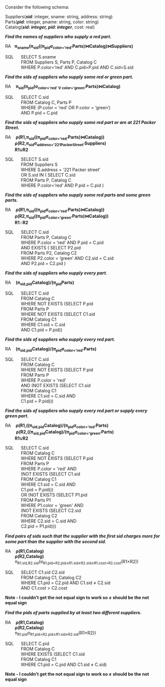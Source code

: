 Consider the following schema:  

Suppliers(__*sid*__: integer, sname: string, address: string)   
Parts(__*pid*__: integer, pname: string, color: string)   
Catalog(__*sid: integer, pid: integer*__, cost: real)  

__*Find the names of suppliers who supply a red part.*__  

RA&nbsp;&nbsp;&nbsp;**π<sub>sname</sub>(π<sub>sid</sub>((π<sub>pid</sub>σ<sub>color='red'</sub>Parts)⋈Catalog)⋈Suppliers)**

SQL&nbsp;&nbsp;&nbsp;&nbsp;&nbsp;&nbsp;SELECT S.sname          
&nbsp;&nbsp;&nbsp;&nbsp;&nbsp;&nbsp;&nbsp;&nbsp;&nbsp;&nbsp;&nbsp;&nbsp;&nbsp;FROM Suppliers S, Parts P, Catalog C   
&nbsp;&nbsp;&nbsp;&nbsp;&nbsp;&nbsp;&nbsp;&nbsp;&nbsp;&nbsp;&nbsp;&nbsp;&nbsp;WHERE P.color=’red’ AND C.pid=P.pid AND C.sid=S.sid  
      
__*Find the sids of suppliers who supply some red or green part.*__

RA&nbsp;&nbsp;&nbsp;&nbsp;**π<sub>sid</sub>(π<sub>pid</sub>(σ<sub>color='red' V color='green'</sub>Parts)⋈Catalog)** 
      
SQL&nbsp;&nbsp;&nbsp;&nbsp;&nbsp;&nbsp;SELECT C.sid   
&nbsp;&nbsp;&nbsp;&nbsp;&nbsp;&nbsp;&nbsp;&nbsp;&nbsp;&nbsp;&nbsp;&nbsp;&nbsp;FROM Catalog C, Parts P   
&nbsp;&nbsp;&nbsp;&nbsp;&nbsp;&nbsp;&nbsp;&nbsp;&nbsp;&nbsp;&nbsp;&nbsp;&nbsp;WHERE (P.color = ‘red’ OR P.color = ‘green’)   
&nbsp;&nbsp;&nbsp;&nbsp;&nbsp;&nbsp;&nbsp;&nbsp;&nbsp;&nbsp;&nbsp;&nbsp;&nbsp;AND P.pid = C.pid

__*Find the sids of suppliers who supply some red part or are at 221 Packer Street.*__  

RA&nbsp;&nbsp;&nbsp;&nbsp;**ρ(R1,π<sub>sid</sub>((π<sub>pid</sub>σ<sub>color='red'</sub>Parts)⋈Catalog))**   
&nbsp;&nbsp;&nbsp;&nbsp;&nbsp;&nbsp;&nbsp;&nbsp;**ρ(R2,π<sub>sid</sub>σ<sub>address='221PackerStreet'</sub>Suppliers)**  
&nbsp;&nbsp;&nbsp;&nbsp;&nbsp;&nbsp;&nbsp;&nbsp;**R1∪R2**  

SQL&nbsp;&nbsp;&nbsp;&nbsp;&nbsp;&nbsp;SELECT S.sid  
&nbsp;&nbsp;&nbsp;&nbsp;&nbsp;&nbsp;&nbsp;&nbsp;&nbsp;&nbsp;&nbsp;&nbsp;&nbsp;FROM Suppliers S  
&nbsp;&nbsp;&nbsp;&nbsp;&nbsp;&nbsp;&nbsp;&nbsp;&nbsp;&nbsp;&nbsp;&nbsp;&nbsp;WHERE S.address = ‘221 Packer street’  
&nbsp;&nbsp;&nbsp;&nbsp;&nbsp;&nbsp;&nbsp;&nbsp;&nbsp;&nbsp;&nbsp;&nbsp;&nbsp;OR S.sid IN ( SELECT C.sid  
&nbsp;&nbsp;&nbsp;&nbsp;&nbsp;&nbsp;&nbsp;&nbsp;&nbsp;&nbsp;&nbsp;&nbsp;&nbsp;FROM Parts P, Catalog C  
&nbsp;&nbsp;&nbsp;&nbsp;&nbsp;&nbsp;&nbsp;&nbsp;&nbsp;&nbsp;&nbsp;&nbsp;&nbsp;WHERE P.color=’red’ AND P.pid = C.pid )  


__*Find the sids of suppliers who supply some red parts and some green parts.*__  

RA&nbsp;&nbsp;&nbsp;&nbsp;**ρ(R1,π<sub>sid</sub>((π<sub>pid</sub>σ<sub>color='red'</sub>Parts)⋈Catalog))**   
&nbsp;&nbsp;&nbsp;&nbsp;&nbsp;&nbsp;&nbsp;&nbsp;**ρ(R2,π<sub>sid</sub>((π<sub>pid</sub>σ<sub>color='green'</sub>Parts)⋈Catalog))**     
&nbsp;&nbsp;&nbsp;&nbsp;&nbsp;&nbsp;&nbsp;&nbsp;**R1∩R2**  


SQL&nbsp;&nbsp;&nbsp;&nbsp;&nbsp;&nbsp;SELECT C.sid  
&nbsp;&nbsp;&nbsp;&nbsp;&nbsp;&nbsp;&nbsp;&nbsp;&nbsp;&nbsp;&nbsp;&nbsp;&nbsp;FROM Parts P, Catalog C  
&nbsp;&nbsp;&nbsp;&nbsp;&nbsp;&nbsp;&nbsp;&nbsp;&nbsp;&nbsp;&nbsp;&nbsp;&nbsp;WHERE P.color = ‘red’ AND P.pid = C.pid  
&nbsp;&nbsp;&nbsp;&nbsp;&nbsp;&nbsp;&nbsp;&nbsp;&nbsp;&nbsp;&nbsp;&nbsp;&nbsp;AND EXISTS ( SELECT P2.pid  
&nbsp;&nbsp;&nbsp;&nbsp;&nbsp;&nbsp;&nbsp;&nbsp;&nbsp;&nbsp;&nbsp;&nbsp;&nbsp;FROM Parts P2, Catalog C2  
&nbsp;&nbsp;&nbsp;&nbsp;&nbsp;&nbsp;&nbsp;&nbsp;&nbsp;&nbsp;&nbsp;&nbsp;&nbsp;WHERE P2.color = ‘green’ AND C2.sid = C.sid  
&nbsp;&nbsp;&nbsp;&nbsp;&nbsp;&nbsp;&nbsp;&nbsp;&nbsp;&nbsp;&nbsp;&nbsp;&nbsp;AND P2.pid = C2.pid )   

__*Find the sids of suppliers who supply every part.*__  


RA&nbsp;&nbsp;&nbsp;&nbsp;**(π<sub>sid,pid</sub>Catalog)/(π<sub>pid</sub>Parts)**  

SQL&nbsp;&nbsp;&nbsp;&nbsp;&nbsp;&nbsp;SELECT C.sid  
&nbsp;&nbsp;&nbsp;&nbsp;&nbsp;&nbsp;&nbsp;&nbsp;&nbsp;&nbsp;&nbsp;&nbsp;&nbsp;FROM Catalog C  
&nbsp;&nbsp;&nbsp;&nbsp;&nbsp;&nbsp;&nbsp;&nbsp;&nbsp;&nbsp;&nbsp;&nbsp;&nbsp;WHERE NOT EXISTS (SELECT P.pid  
&nbsp;&nbsp;&nbsp;&nbsp;&nbsp;&nbsp;&nbsp;&nbsp;&nbsp;&nbsp;&nbsp;&nbsp;&nbsp;FROM Parts P  
&nbsp;&nbsp;&nbsp;&nbsp;&nbsp;&nbsp;&nbsp;&nbsp;&nbsp;&nbsp;&nbsp;&nbsp;&nbsp;WHERE NOT EXISTS (SELECT C1.sid  
&nbsp;&nbsp;&nbsp;&nbsp;&nbsp;&nbsp;&nbsp;&nbsp;&nbsp;&nbsp;&nbsp;&nbsp;&nbsp;FROM Catalog C1  
&nbsp;&nbsp;&nbsp;&nbsp;&nbsp;&nbsp;&nbsp;&nbsp;&nbsp;&nbsp;&nbsp;&nbsp;&nbsp;WHERE C1.sid = C.sid  
&nbsp;&nbsp;&nbsp;&nbsp;&nbsp;&nbsp;&nbsp;&nbsp;&nbsp;&nbsp;&nbsp;&nbsp;&nbsp;AND C1.pid = P.pid))  

__*Find the sids of suppliers who supply every red part.*__  

RA&nbsp;&nbsp;&nbsp;&nbsp;**(π<sub>sid,pid</sub>Catalog)/(π<sub>pid</sub>σ<sub>color='red'</sub>Parts)**  

SQL&nbsp;&nbsp;&nbsp;&nbsp;&nbsp;&nbsp;SELECT C.sid  
&nbsp;&nbsp;&nbsp;&nbsp;&nbsp;&nbsp;&nbsp;&nbsp;&nbsp;&nbsp;&nbsp;&nbsp;&nbsp;FROM Catalog C  
&nbsp;&nbsp;&nbsp;&nbsp;&nbsp;&nbsp;&nbsp;&nbsp;&nbsp;&nbsp;&nbsp;&nbsp;&nbsp;WHERE NOT EXISTS (SELECT P.pid  
&nbsp;&nbsp;&nbsp;&nbsp;&nbsp;&nbsp;&nbsp;&nbsp;&nbsp;&nbsp;&nbsp;&nbsp;&nbsp;FROM Parts P    
&nbsp;&nbsp;&nbsp;&nbsp;&nbsp;&nbsp;&nbsp;&nbsp;&nbsp;&nbsp;&nbsp;&nbsp;&nbsp;WHERE P.color = 'red'  
&nbsp;&nbsp;&nbsp;&nbsp;&nbsp;&nbsp;&nbsp;&nbsp;&nbsp;&nbsp;&nbsp;&nbsp;&nbsp;AND (NOT EXISTS (SELECT C1.sid  
&nbsp;&nbsp;&nbsp;&nbsp;&nbsp;&nbsp;&nbsp;&nbsp;&nbsp;&nbsp;&nbsp;&nbsp;&nbsp;FROM Catalog C1  
&nbsp;&nbsp;&nbsp;&nbsp;&nbsp;&nbsp;&nbsp;&nbsp;&nbsp;&nbsp;&nbsp;&nbsp;&nbsp;WHERE C1.sid = C.sid AND  
&nbsp;&nbsp;&nbsp;&nbsp;&nbsp;&nbsp;&nbsp;&nbsp;&nbsp;&nbsp;&nbsp;&nbsp;&nbsp;C1.pid = P.pid)))  

 __*Find the sids of suppliers who supply every red part or supply every green part.*__  
 
RA&nbsp;&nbsp;&nbsp;&nbsp;**ρ(R1,((π<sub>sid,pid</sub>Catalog)/(π<sub>pid</sub>σ<sub>color='red'</sub>Parts)**   
&nbsp;&nbsp;&nbsp;&nbsp;&nbsp;&nbsp;&nbsp;&nbsp;&nbsp;**ρ(R2,((π<sub>sid,pid</sub>Catalog)/(π<sub>pid</sub>σ<sub>color='green'</sub>Parts)**    
&nbsp;&nbsp;&nbsp;&nbsp;&nbsp;&nbsp;&nbsp;&nbsp;**R1∪R2**  

SQL&nbsp;&nbsp;&nbsp;&nbsp;&nbsp;&nbsp;SELECT C.sid  
&nbsp;&nbsp;&nbsp;&nbsp;&nbsp;&nbsp;&nbsp;&nbsp;&nbsp;&nbsp;&nbsp;&nbsp;&nbsp;FROM Catalog C  
&nbsp;&nbsp;&nbsp;&nbsp;&nbsp;&nbsp;&nbsp;&nbsp;&nbsp;&nbsp;&nbsp;&nbsp;&nbsp;WHERE NOT EXISTS (SELECT P.pid  
&nbsp;&nbsp;&nbsp;&nbsp;&nbsp;&nbsp;&nbsp;&nbsp;&nbsp;&nbsp;&nbsp;&nbsp;&nbsp;FROM Parts P    
&nbsp;&nbsp;&nbsp;&nbsp;&nbsp;&nbsp;&nbsp;&nbsp;&nbsp;&nbsp;&nbsp;&nbsp;&nbsp;WHERE P.color = 'red' AND    
&nbsp;&nbsp;&nbsp;&nbsp;&nbsp;&nbsp;&nbsp;&nbsp;&nbsp;&nbsp;&nbsp;&nbsp;&nbsp;(NOT EXISTS (SELECT C1.sid  
&nbsp;&nbsp;&nbsp;&nbsp;&nbsp;&nbsp;&nbsp;&nbsp;&nbsp;&nbsp;&nbsp;&nbsp;&nbsp;FROM Catalog C1  
&nbsp;&nbsp;&nbsp;&nbsp;&nbsp;&nbsp;&nbsp;&nbsp;&nbsp;&nbsp;&nbsp;&nbsp;&nbsp;WHERE C1.sid = C.sid AND  
&nbsp;&nbsp;&nbsp;&nbsp;&nbsp;&nbsp;&nbsp;&nbsp;&nbsp;&nbsp;&nbsp;&nbsp;&nbsp;C1.pid = P.pid)))  
&nbsp;&nbsp;&nbsp;&nbsp;&nbsp;&nbsp;&nbsp;&nbsp;&nbsp;&nbsp;&nbsp;&nbsp;&nbsp;OR (NOT EXISTS (SELECT P1.pid  
&nbsp;&nbsp;&nbsp;&nbsp;&nbsp;&nbsp;&nbsp;&nbsp;&nbsp;&nbsp;&nbsp;&nbsp;&nbsp;FROM Parts P1    
&nbsp;&nbsp;&nbsp;&nbsp;&nbsp;&nbsp;&nbsp;&nbsp;&nbsp;&nbsp;&nbsp;&nbsp;&nbsp;WHERE P1.color = 'green' AND  
&nbsp;&nbsp;&nbsp;&nbsp;&nbsp;&nbsp;&nbsp;&nbsp;&nbsp;&nbsp;&nbsp;&nbsp;&nbsp;(NOT EXISTS (SELECT C2.sid  
&nbsp;&nbsp;&nbsp;&nbsp;&nbsp;&nbsp;&nbsp;&nbsp;&nbsp;&nbsp;&nbsp;&nbsp;&nbsp;FROM Catalog C2  
&nbsp;&nbsp;&nbsp;&nbsp;&nbsp;&nbsp;&nbsp;&nbsp;&nbsp;&nbsp;&nbsp;&nbsp;&nbsp;WHERE C2.sid = C.sid AND  
&nbsp;&nbsp;&nbsp;&nbsp;&nbsp;&nbsp;&nbsp;&nbsp;&nbsp;&nbsp;&nbsp;&nbsp;&nbsp;C2.pid = P1.pid)))  

__*Find pairs of sids such that the supplier with the ﬁrst sid charges more for some part than the supplier with the second sid.*__  

RA&nbsp;&nbsp;&nbsp;&nbsp;**ρ(R1,Catalog)**    
&nbsp;&nbsp;&nbsp;&nbsp;&nbsp;&nbsp;&nbsp;&nbsp;**ρ(R2,Catalog)**  
&nbsp;&nbsp;&nbsp;&nbsp;&nbsp;&nbsp;&nbsp;&nbsp;π<sub>R1.sid,R2.sid</sub>(σ<sub>R1.pid=R2.pid∧R1.sid$\neq$R2.sid∧R1.cost>R2.cost</sub>(R1×R2))  

SQL&nbsp;&nbsp;&nbsp;&nbsp;&nbsp;&nbsp;SELECT C1.sid C2.sid  
&nbsp;&nbsp;&nbsp;&nbsp;&nbsp;&nbsp;&nbsp;&nbsp;&nbsp;&nbsp;&nbsp;&nbsp;&nbsp;FROM Catalog C1, Catalog C2  
&nbsp;&nbsp;&nbsp;&nbsp;&nbsp;&nbsp;&nbsp;&nbsp;&nbsp;&nbsp;&nbsp;&nbsp;&nbsp;WHERE C1.pid = C2.pid AND  C1.sid $\neq$ C2.sid  
&nbsp;&nbsp;&nbsp;&nbsp;&nbsp;&nbsp;&nbsp;&nbsp;&nbsp;&nbsp;&nbsp;&nbsp;&nbsp;AND C1.cost > C2.cost  

**Note - I couldn't get the not equal sign to work so $\neq$ should be the not equal sign**  

__*Find the pids of parts supplied by at least two diﬀerent suppliers.*__  

RA&nbsp;&nbsp;&nbsp;&nbsp;**ρ(R1,Catalog)**    
&nbsp;&nbsp;&nbsp;&nbsp;&nbsp;&nbsp;&nbsp;&nbsp;**ρ(R2,Catalog)**  
&nbsp;&nbsp;&nbsp;&nbsp;&nbsp;&nbsp;&nbsp;&nbsp;π<sub>R1.pid</sub>σ<sub>R1.pid=R2.pid∧R1.sid$\neq$R2.sid</sub>(R1×R2))  

SQL&nbsp;&nbsp;&nbsp;&nbsp;&nbsp;&nbsp;SELECT C.pid  
&nbsp;&nbsp;&nbsp;&nbsp;&nbsp;&nbsp;&nbsp;&nbsp;&nbsp;&nbsp;&nbsp;&nbsp;&nbsp;FROM Catalog C  
&nbsp;&nbsp;&nbsp;&nbsp;&nbsp;&nbsp;&nbsp;&nbsp;&nbsp;&nbsp;&nbsp;&nbsp;&nbsp;WHERE EXISTS (SELECT C1.sid  
&nbsp;&nbsp;&nbsp;&nbsp;&nbsp;&nbsp;&nbsp;&nbsp;&nbsp;&nbsp;&nbsp;&nbsp;&nbsp;FROM Catalog C1  
&nbsp;&nbsp;&nbsp;&nbsp;&nbsp;&nbsp;&nbsp;&nbsp;&nbsp;&nbsp;&nbsp;&nbsp;&nbsp;WHERE C1.pid = C.pid AND  C1.sid $\neq$ C.sid)  

**Note - I couldn't get the not equal sign to work so $\neq$ should be the not equal sign**  




